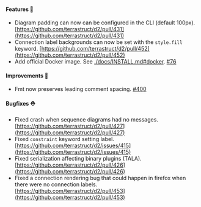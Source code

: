 #### Features 🚀

- Diagram padding can now can be configured in the CLI (default 100px). [https://github.com/terrastruct/d2/pull/431](https://github.com/terrastruct/d2/pull/431)
- Connection label backgrounds can now be set with the `style.fill` keyword. [https://github.com/terrastruct/d2/pull/452](https://github.com/terrastruct/d2/pull/452)
- Add official Docker image. See [./docs/INSTALL.md#docker](./docs/INSTALL.md#docker). [#76](https://github.com/terrastruct/d2/issues/76)

#### Improvements 🧹

- Fmt now preserves leading comment spacing.
  [#400](https://github.com/terrastruct/d2/issues/400)

#### Bugfixes ⛑️

- Fixed crash when sequence diagrams had no messages. [https://github.com/terrastruct/d2/pull/427](https://github.com/terrastruct/d2/pull/427)
- Fixed `constraint` keyword setting label. [https://github.com/terrastruct/d2/issues/415](https://github.com/terrastruct/d2/issues/415)
- Fixed serialization affecting binary plugins (TALA). [https://github.com/terrastruct/d2/pull/426](https://github.com/terrastruct/d2/pull/426)
- Fixed a connection rendering bug that could happen in firefox when there were no connection labels. [https://github.com/terrastruct/d2/pull/453](https://github.com/terrastruct/d2/pull/453)
